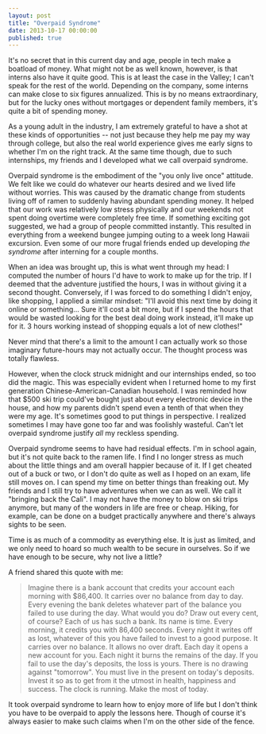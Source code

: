 ```yaml
---
layout: post
title: "Overpaid Syndrome"
date: 2013-10-17 00:00:00
published: true
---
```


It's no secret that in this current day and age, people in tech make a boatload 
of money. What might not be as well known, however, is that interns also have it 
quite good. This is at least the case in the Valley; I can't speak for the rest 
of the world. Depending on the company, some interns can make close to six 
figures annualized. This is by no means extraordinary, but for the lucky ones 
without mortgages or dependent family members, it's quite a bit of spending 
money.

As a young adult in the industry, I am extremely grateful to have a shot at 
these kinds of opportunities -- not just because they help me pay my way through 
college, but also the real world experience gives me early signs to whether I'm 
on the right track. At the same time though, due to such internships, my friends 
and I developed what we call overpaid syndrome.

Overpaid syndrome is the embodiment of the "you only live once" attitude. We 
felt like we could do whatever our hearts desired and we lived life without 
worries. This was caused by the dramatic change from students living off of 
ramen to suddenly having abundant spending money. It helped that our work was 
relatively low stress physically and our weekends not spent doing overtime were 
completely free time. If something exciting got suggested, we had a group of 
people committed instantly. This resulted in everything from a weekend bungee 
jumping outing to a week long Hawaii excursion.  Even some of our more frugal 
friends ended up developing _the syndrome_ after interning for a couple months.

When an idea was brought up, this is what went through my head: I computed the 
number of hours I'd have to work to make up for the trip. If I deemed that the 
adventure justified the hours, I was in without giving it a second thought. 
Conversely, if I was forced to do something I didn't enjoy, like shopping, I 
applied a similar mindset: "I'll avoid this next time by doing it online or 
something... Sure it'll cost a bit more, but if I spend the hours that would be 
wasted looking for the best deal doing work instead, it'll make up for it. 3 
hours working instead of shopping equals a lot of new clothes!"

Never mind that there's a limit to the amount I can actually work so those 
imaginary future-hours may not actually occur. The thought process was totally 
flawless.

However, when the clock struck midnight and our internships ended, so too did
the magic. This was especially evident when I returned home to my first 
generation Chinese-American-Canadian household. I was reminded how that $500 ski 
trip could've bought just about every electronic device in the house, and how my 
parents didn't spend even a tenth of that when they were my age. It's sometimes 
good to put things in perspective. I realized sometimes I may have gone too far 
and was foolishly wasteful. Can't let overpaid syndrome justify _all_ my 
reckless spending.

Overpaid syndrome seems to have had residual effects. I'm in school again, 
but it's not quite back to the ramen life. I find I no longer stress as much 
about the little things and am overall happier because of it. If I get cheated 
out of a buck or two, or I don't do quite as well as I hoped on an exam, life 
still moves on. I can spend my time on better things than freaking out. My 
friends and I still try to have adventures when we can as well. We call it 
"bringing back the Cali". I may not have the money to blow on ski trips anymore, 
but many of the wonders in life are free or cheap. Hiking, for example, can be 
done on a budget practically anywhere and there's always sights to be seen.

Time is as much of a commodity as everything else. It is just as limited, and we 
only need to hoard so much wealth to be secure in ourselves. So if we have 
enough to be secure, why not live a little?

A friend shared this quote with me:

> Imagine there is a bank account that credits your account each morning with $86,400. It carries over no balance from day to day. Every evening the bank deletes whatever part of the balance you failed to use during the day. What would you do? Draw out every cent, of course? Each of us has such a bank. Its name is time. Every morning, it credits you with 86,400 seconds. Every night it writes off as lost, whatever of this you have failed to invest to a good purpose. It carries over no balance. It allows no over draft. Each day it opens a new account for you. Each night it burns the remains of the day. If you fail to use the day's deposits, the loss is yours. There is no drawing against "tomorrow". You must live in the present on today's deposits. Invest it so as to get from it the utmost in health, happiness and success. The clock is running. Make the most of today.

It took overpaid syndrome to learn how to enjoy more of life but I don't think 
you have to be overpaid to apply the lessons here. Though of course it's always 
easier to make such claims when I'm on the other side of the fence.
